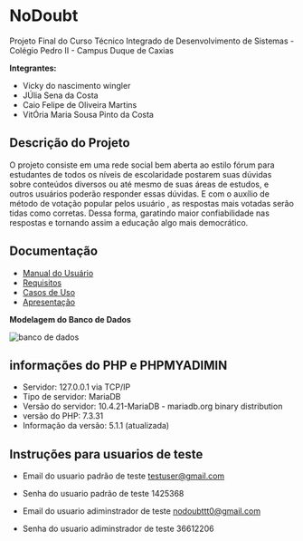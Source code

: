 # NoDoubt

Projeto Final do Curso Técnico Integrado de Desenvolvimento de Sistemas - Colégio Pedro II - Campus Duque de Caxias

**Integrantes:**
 - Vicky do nascimento wingler
 - JÚlia Sena da Costa
 - Caio Felipe de Oliveira Martins
 - VitÓria Maria Sousa Pinto da Costa

 ## Descrição do Projeto

  O projeto consiste em uma rede social bem aberta ao estilo fórum para estudantes  de todos os níveis de escolaridade postarem suas dúvidas  sobre conteúdos diversos ou até mesmo de suas áreas de estudos, e outros usuários poderão responder essas dúvidas. E com o auxílio de método de votação popular pelos usuário , as respostas mais votadas serão tidas como corretas. Dessa forma, garatindo maior confiabilidade nas respostas e tornando assim a educação algo mais democrático.
## Documentação

- [Manual do Usuário](manual.md)
- [Requisitos](requisitos.md)
- [Casos de Uso](casos-de-uso.md)
- [Apresentação](Apresentação.pdf)

**Modelagem do Banco de Dados**

![banco de dados](https://user-images.githubusercontent.com/55743181/146242297-87547968-809c-4e98-9317-e1e781f0e2c7.jpeg)

## informações do PHP e PHPMYADIMIN

- Servidor: 127.0.0.1 via TCP/IP
- Tipo de servidor: MariaDB
- Versão do servidor: 10.4.21-MariaDB - mariadb.org binary distribution
- versão do PHP: 7.3.31
- Informação da versão: 5.1.1 (atualizada)

## Instruções para usuarios de teste

- Email do usuario padrão de teste
testuser@gmail.com
- Senha do usuario padrão de teste
1425368

- Email do usuario adiminstrador de teste
nodoubttt0@gmail.com
- Senha do usuario adiminstrador de teste
36612206
